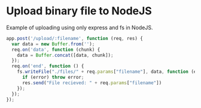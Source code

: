 # Upload binary file to NodeJS

Example of uploading using only express and fs in NodeJS.


```Javascript
app.post('/upload/:filename', function (req, res) {
  var data = new Buffer.from('');
  req.on('data', function (chunk) {
    data = Buffer.concat([data, chunk]);
  });
  req.on('end', function () {
    fs.writeFile("./files/" + req.params["filename"], data, function (error) {
      if (error) throw error;
      res.send("File recieved: " + req.params["filename"])
    });
  });
});
```



